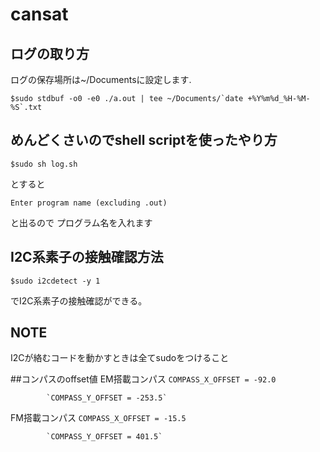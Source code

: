 # cansat

## ログの取り方

ログの保存場所は~/Documentsに設定します.


```shell
$sudo stdbuf -o0 -e0 ./a.out | tee ~/Documents/`date +%Y%m%d_%H-%M-%S`.txt
```

## めんどくさいのでshell scriptを使ったやり方

```shell
$sudo sh log.sh
```
とすると
```shell
Enter program name (excluding .out)
```
と出るので
プログラム名を入れます

## I2C系素子の接触確認方法
`$sudo i2cdetect -y 1`

でI2C系素子の接触確認ができる。

## NOTE

I2Cが絡むコードを動かすときは全てsudoをつけること

##コンパスのoffset値
EM搭載コンパス `COMPASS_X_OFFSET = -92.0`

            `COMPASS_Y_OFFSET = -253.5`
            
FM搭載コンパス `COMPASS_X_OFFSET = -15.5`

            `COMPASS_Y_OFFSET = 401.5`
